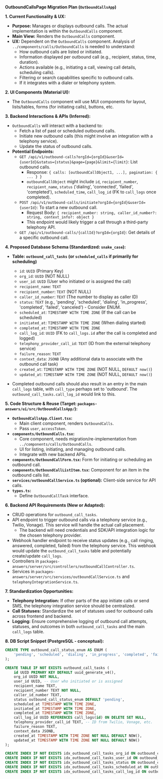 **OutboundCallsPage Migration Plan (`OutboundCallsApp`)**

**1. Current Functionality & UX:**

-   **Purpose:** Manages or displays outbound calls. The actual implementation is within the `OutboundCalls` component.
-   **Main View:** Renders the `OutboundCalls` component.
-   **UX:** Dependent on the `OutboundCalls` component. Analysis of `../components/calls/OutboundCalls` is needed to understand:
    -   How outbound calls are listed or initiated.
    -   Information displayed per outbound call (e.g., recipient, status, time, duration).
    -   Actions available (e.g., initiating a call, viewing call details, scheduling calls).
    -   Filtering or search capabilities specific to outbound calls.
    -   If it integrates with a dialer or telephony system.

**2. UI Components (Material UI):**

-   The `OutboundCalls` component will use MUI components for layout, lists/tables, forms (for initiating calls), buttons, etc.

**3. Backend Interactions & APIs (Inferred):**

-   `OutboundCalls` will interact with a backend to:
    -   Fetch a list of past or scheduled outbound calls.
    -   Initiate new outbound calls (this might involve an integration with a telephony service).
    -   Update the status of outbound calls.
-   **Potential Endpoints:**
    -   `GET /api/v1/outbound-calls?orgId={orgId}&userId={userId}&status={status}&page={page}&limit={limit}`: List outbound calls.
        -   Response: `{ calls: [outboundCallObject1, ...], pagination: { ... } }`
        -   `outboundCallObject` might include `id`, `recipient_number`, `recipient_name`, `status` ('dialing', 'connected', 'failed', 'completed'), `scheduled_time`, `call_log_id` (FK to `call_logs` once completed).
    -   `POST /api/v1/outbound-calls/initiate?orgId={orgId}&userId={userId}`: To start a new outbound call.
        -   Request Body: `{ recipient_number: string, caller_id_number?: string, context_info?: object }`
        -   This endpoint would likely trigger a call through a third-party telephony API.
    -   `GET /api/v1/outbound-calls/{callId}?orgId={orgId}`: Get details of a specific outbound call.

**4. Proposed Database Schema (Standardized: `snake_case`):**

-   **Table: `outbound_call_tasks` (or `scheduled_calls` if primarily for scheduling)**

    -   `id`: `UUID` (Primary Key)
    -   `org_id`: `UUID` (NOT NULL)
    -   `user_id`: `UUID` (User who initiated or is assigned the call)
    -   `recipient_name`: `TEXT`
    -   `recipient_number`: `TEXT` (NOT NULL)
    -   `caller_id_number`: `TEXT` (The number to display as caller ID)
    -   `status`: `TEXT` (e.g., 'pending', 'scheduled', 'dialing', 'in_progress', 'completed', 'failed', 'canceled') - Consider ENUM.
    -   `scheduled_at`: `TIMESTAMP WITH TIME ZONE` (If the call can be scheduled)
    -   `initiated_at`: `TIMESTAMP WITH TIME ZONE` (When dialing started)
    -   `completed_at`: `TIMESTAMP WITH TIME ZONE`
    -   `call_log_id`: `UUID` (FK to `call_logs.id` after the call is completed and logged)
    -   `telephony_provider_call_id`: `TEXT` (ID from the external telephony service)
    -   `failure_reason`: `TEXT`
    -   `context_data`: `JSONB` (Any additional data to associate with the outbound call task)
    -   `created_at`: `TIMESTAMP WITH TIME ZONE` (NOT NULL, `DEFAULT now()`)
    -   `updated_at`: `TIMESTAMP WITH TIME ZONE` (NOT NULL, `DEFAULT now()`)

-   Completed outbound calls should also result in an entry in the main `call_logs` table, with `call_type` perhaps set to 'outbound'. The `outbound_call_tasks.call_log_id` would link to this.

**5. Code Structure & Reuse (Target: `packages-answers/ui/src/OutboundCallsApp/`):**

-   **`OutboundCallsApp.Client.tsx`:**
    -   Main client component, renders `OutboundCalls`.
    -   Pass `user`, `accessToken`.
-   **`components/OutboundCalls.tsx`:**
    -   Core component, needs migration/re-implementation from `../components/calls/OutboundCalls`.
    -   UI for listing, initiating, and managing outbound calls.
    -   Integrate with new backend APIs.
-   **`components/OutboundCallForm.tsx`:** Form for initiating or scheduling an outbound call.
-   **`components/OutboundCallListItem.tsx`:** Component for an item in the outbound calls list.
-   **`services/outboundCallService.ts` (optional):** Client-side service for API calls.
-   **`types.ts`:**
    -   Define `OutboundCallTask` interface.

**6. Backend API Requirements (New or Adapted):**

-   CRUD operations for `outbound_call_tasks`.
-   API endpoint to trigger outbound calls via a telephony service (e.g., Twilio, Vonage). This service will handle the actual call placement.
    -   The backend will need credentials and SDK/API integration logic for the chosen telephony provider.
-   Webhook handler endpoint to receive status updates (e.g., call ringing, answered, completed, failed) from the telephony service. This webhook would update the `outbound_call_tasks` table and potentially create/update `call_logs`.
-   Controllers in `packages-answers/server/src/controllers/outboundCallController.ts`.
-   Services in `packages-answers/server/src/services/outboundCallService.ts` and `telephonyIntegrationService.ts`.

**7. Standardization Opportunities:**

-   **Telephony Integration:** If other parts of the app initiate calls or send SMS, the telephony integration service should be centralized.
-   **Call Statuses:** Standardize the set of statuses used for outbound calls across frontend and backend.
-   **Logging:** Ensure comprehensive logging of outbound call attempts, statuses, and outcomes in both `outbound_call_tasks` and the main `call_logs` table.

**8. DB Script Snippet (PostgreSQL - conceptual):**

```sql
CREATE TYPE outbound_call_status_enum AS ENUM (
    'pending', 'scheduled', 'dialing', 'in_progress', 'completed', 'failed', 'canceled', 'no_answer'
);

CREATE TABLE IF NOT EXISTS outbound_call_tasks (
    id UUID PRIMARY KEY DEFAULT uuid_generate_v4(),
    org_id UUID NOT NULL,
    user_id UUID, -- User who initiated or is assigned
    recipient_name TEXT,
    recipient_number TEXT NOT NULL,
    caller_id_number TEXT,
    status outbound_call_status_enum DEFAULT 'pending',
    scheduled_at TIMESTAMP WITH TIME ZONE,
    initiated_at TIMESTAMP WITH TIME ZONE,
    completed_at TIMESTAMP WITH TIME ZONE,
    call_log_id UUID REFERENCES call_logs(id) ON DELETE SET NULL,
    telephony_provider_call_id TEXT, -- ID from Twilio, Vonage, etc.
    failure_reason TEXT,
    context_data JSONB,
    created_at TIMESTAMP WITH TIME ZONE NOT NULL DEFAULT NOW(),
    updated_at TIMESTAMP WITH TIME ZONE NOT NULL DEFAULT NOW()
);

CREATE INDEX IF NOT EXISTS idx_outbound_call_tasks_org_id ON outbound_call_tasks(org_id);
CREATE INDEX IF NOT EXISTS idx_outbound_call_tasks_user_id ON outbound_call_tasks(user_id);
CREATE INDEX IF NOT EXISTS idx_outbound_call_tasks_status ON outbound_call_tasks(status);
CREATE INDEX IF NOT EXISTS idx_outbound_call_tasks_scheduled_at ON outbound_call_tasks(scheduled_at);
CREATE INDEX IF NOT EXISTS idx_outbound_call_tasks_call_log_id ON outbound_call_tasks(call_log_id);
```
